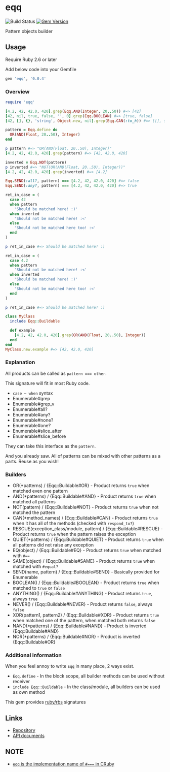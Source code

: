 # eqq

![Build Status](https://github.com/kachick/eqq/actions/workflows/test_behaviors.yml/badge.svg?branch=main)
[![Gem Version](https://badge.fury.io/rb/eqq.png)](http://badge.fury.io/rb/eqq)

Pattern objects builder

## Usage

Require Ruby 2.6 or later

Add below code into your Gemfile

```ruby
gem 'eqq', '0.0.4'
```

### Overview

```ruby
require 'eqq'

[4.2, 42, 42.0, 420].grep(Eqq.AND(Integer, 20..50)) #=> [42]
[42, nil, true, false, '', 0].grep(Eqq.BOOLEAN) #=> [true, false]
[42, [], {}, 'string', Object.new, nil].grep(Eqq.CAN(:to_h)) #=> [[], {}, nil]

pattern = Eqq.define do
  OR(AND(Float, 20..50), Integer)
end

p pattern #=> "OR(AND(Float, 20..50), Integer)"
[4.2, 42, 42.0, 420].grep(pattern) #=> [42, 42.0, 420]

inverted = Eqq.NOT(pattern)
p inverted #=> "NOT(OR(AND(Float, 20..50), Integer))"
[4.2, 42, 42.0, 420].grep(inverted) #=> [4.2]

Eqq.SEND(:all?, pattern) === [4.2, 42, 42.0, 420] #=> false
Eqq.SEND(:any?, pattern) === [4.2, 42, 42.0, 420] #=> true

ret_in_case = (
  case 42
  when pattern
    'Should be matched here! :)'
  when inverted
    'Should not be matched here! :<'
  else
    'Should not be matched here too! :<'
  end
)

p ret_in_case #=> Should be matched here! :)

ret_in_case = (
  case 4.2
  when pattern
    'Should not be matched here! :<'
  when inverted
    'Should be matched here! :)'
  else
    'Should not be matched here too! :<'
  end
)

p ret_in_case #=> Should be matched here! :)

class MyClass
  include Eqq::Buildable

  def example
    [4.2, 42, 42.0, 420].grep(OR(AND(Float, 20..50), Integer))
  end
end
MyClass.new.example #=> [42, 42.0, 420]
```

### Explanation

All products can be called as `pattern === other`.

This signature will fit in most Ruby code.

* `case ~ when` syntax
* Enumerable#grep
* Enumerable#grep_v
* Enumerable#all?
* Enumerable#any?
* Enumerable#none?
* Enumerable#one?
* Enumerable#slice_after
* Enumerable#slice_before

They can take this interface as the `pattern`.

And you already saw. All of patterns can be mixed with other patterns as a parts.
Reuse as you wish!

### Builders

* OR(*patterns) / {Eqq::Buildable#OR} - Product returns `true` when matched even one pattern
* AND(*patterns) / {Eqq::Buildable#AND} - Product returns `true` when matched all patterns
* NOT(pattern) / {Eqq::Buildable#NOT} - Product returns `true` when not matched the pattern
* CAN(*method_names) / {Eqq::Buildable#CAN} - Product returns `true` when it has all of the methods (checked with `respond_to?`)
* RESCUE(exception_class/module, pattern) / {Eqq::Buildable#RESCUE} - Product returns `true` when the pattern raises the exception
* QUIET(*patterns) / {Eqq::Buildable#QUIET} - Product returns `true` when all patterns did not raise any exception
* EQ(object) / {Eqq::Buildable#EQ} - Product returns `true` when matched with `#==`
* SAME(object) / {Eqq::Buildable#SAME} - Product returns `true` when matched with `#equal?`
* SEND(name, pattern) / {Eqq::Buildable#SEND} - Basically provided for Enumerable
* BOOLEAN() / {Eqq::Buildable#BOOLEAN} - Product returns `true` when matched to `true` or `false`
* ANYTHING() / {Eqq::Buildable#ANYTHING} - Product returns `true`, always `true`
* NEVER() / {Eqq::Buildable#NEVER} - Product returns `false`, always `false`
* XOR(pattern1, pattern2) / {Eqq::Buildable#XOR} - Product returns `true` when matched one of the pattern, when matched both returns `false`
* NAND(*patterns) / {Eqq::Buildable#NAND} - Product is inverted {Eqq::Buildable#AND}
* NOR(*patterns) / {Eqq::Buildable#NOR} - Product is inverted {Eqq::Buildable#OR}

### Additional information

When you feel annoy to write `Eqq` in many place, 2 ways exist.

* `Eqq.define` - In the block scope, all builder methods can be used without receiver
* `include Eqq::Buildable` - In the class/module, all builders can be used as own method

This gem provides [ruby/rbs](https://github.com/ruby/rbs) signatures

## Links

* [Repository](https://github.com/kachick/eqq)
* [API documents](https://kachick.github.io/eqq)

## NOTE

* [`eqq` is the implementation name of `#===` in CRuby](https://github.com/ruby/ruby/blob/2a685da1fcd928530509e99f5edb4117bc377994/range.c#L1859)
